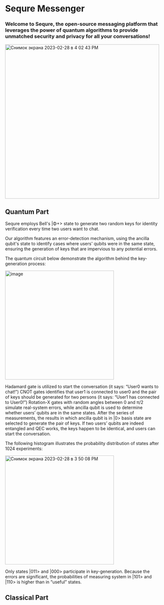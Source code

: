 # Sequre Messenger

### Welcome to Sequre, the open-source messaging platform that leverages the power of quantum algorithms to provide unmatched security and privacy for all your conversations!

<img width="500" alt="Снимок экрана 2023-02-28 в 4 02 43 PM" src="https://user-images.githubusercontent.com/122756262/221979061-a8a46c61-edac-4373-98f1-b8c30631a03f.png">

## Quantum Part

Sequre employs Bell's |Φ+> state to generate two random keys for identity verification every time two users want to chat.

Our algorithm features an error-detection mechanism, using the ancilla qubit's state to identify cases where users' qubits were in the same state, ensuring the generation of keys that are impervious to any potential errors.

The quantum circuit below demonstrate the algorithm behind the key-generation process:

<img width="353" alt="image" src="https://user-images.githubusercontent.com/122756262/221970385-90f481bd-4d91-438a-a05b-8d67de1b9365.png">

Hadamard gate is utilized to start the conversation (it says: “User0 wants to chat!”) 
CNOT gates identifies that user1 is connected to user0 and the pair of keys should be generated for two persons (it says: “User1 has connected to User0!”) 
Rotation-X gates with random angles between 0 and π/2 simulate real-system errors, while ancilla qubit is used to determine whether users’ qubits are in the same states. 
After the series of measurements, the results in which ancilla qubit is in |0> basis state are selected to generate the pair of keys. 
If two users’ qubits are indeed entangled and QEC works, the keys happen to be identical, and users can start the conversation.

The following histogram illustrates the probability distribution of states after 1024 experiments:

<img width="353" alt="Снимок экрана 2023-02-28 в 3 50 08 PM" src="https://user-images.githubusercontent.com/122756262/221976652-76d5628c-c441-4bff-a52e-4dec3a957a9c.png">

Only states |011> and |000> participate in key-generation. Because the errors are significant, 
the probabilities of measuring system in |101> and |110> is higher than in “useful” states.

## Classical Part
